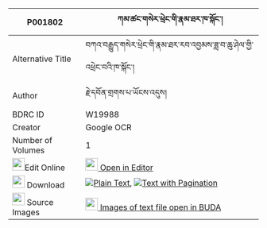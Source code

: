 |P001802|ཀམ་ཚང་གསེར་ཕྲེང་གི་རྣམ་ཐར་ཁ་སྐོང་། 
| --- | --- 
|Alternative Title |བཀའ་བརྒྱུད་གསེར་ཕྲེང་གི་རྣམ་ཐར་རབ་འབྱམས་ཟླ་བ་ཆུ་ཤེལ་གྱི་འཕྲེང་བའི་ཁ་སྐོང་།
|Author| རྗེ་དབོན་གྲགས་པ་ཡོངས་འདུས།
|BDRC ID | W19988
|Creator | Google OCR
|Number of Volumes| 1
|<img width="25" src="https://img.icons8.com/color/25/000000/edit-property.png">Edit Online| [<img width="25" src="https://avatars.githubusercontent.com/u/45091458?s=200&v=4"> Open in Editor](http://editor.openpecha.org/P001802)
|<img width="25" src="https://img.icons8.com/fluent/48/000000/download-2.png"/>  Download | [![](https://img.icons8.com/color/20/000000/txt.png)Plain Text](https://github.com/Openpecha/P001802/releases/download/v1/kamtsang_ser_treng_gi_namtar_k_plain_P001802.zip), [![](https://img.icons8.com/color/20/000000/txt.png)Text with Pagination](https://github.com/Openpecha/P001802/releases/download/v1/kamtsang_ser_treng_gi_namtar_k_pages_P001802.zip)
|<img width="25" src="https://img.icons8.com/plasticine/100/000000/pictures-folder.png"/>  Source Images | [<img width="25" src="https://library.bdrc.io/icons/BUDA-small.svg"> Images of text file open in BUDA](https://library.bdrc.io/show/bdr:W19988)